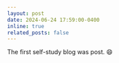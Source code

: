 ```yaml
---
layout: post
date: 2024-06-24 17:59:00-0400
inline: true
related_posts: false
---
```


The first self-study blog was post. :smile:
